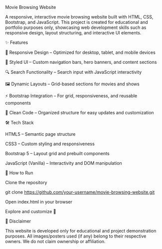 Movie Browsing Website

A responsive, interactive movie browsing website built with HTML, CSS, Bootstrap, and JavaScript.
This project is created for educational and portfolio purposes only, showcasing web development skills such as responsive design, layout structuring, and interactive UI elements.

✨ Features

📱 Responsive Design – Optimized for desktop, tablet, and mobile devices

🎨 Styled UI – Custom navigation bars, hero banners, and content sections

🔍 Search Functionality – Search input with JavaScript interactivity

🖼️ Dynamic Layouts – Grid-based sections for movies and shows

⚡ Bootstrap Integration – For grid, responsiveness, and reusable components

🧩 Clean Code – Organized structure for easy updates and customization

🛠️ Tech Stack

HTML5 – Semantic page structure

CSS3 – Custom styling and responsiveness

Bootstrap 5 – Layout grid and prebuilt components

JavaScript (Vanilla) – Interactivity and DOM manipulation

🚀 How to Run

Clone the repository

git clone https://github.com/your-username/movie-browsing-website.git


Open index.html in your browser

Explore and customize 🎉


📢 Disclaimer

This website is developed only for educational and project demonstration purposes.
All images/posters used (if any) belong to their respective owners. We do not claim ownership or affiliation.
